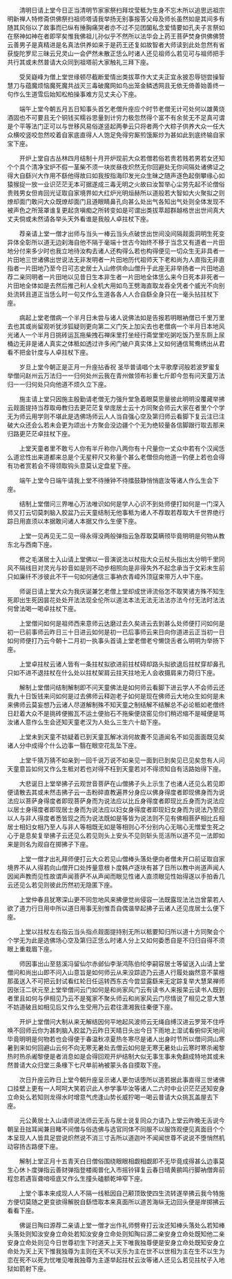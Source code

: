 <!-- { "loadSidebar": true } -->
　　清明日请上堂今日正当清明节家家祭扫拜坟莹秪为生身不忘木所以追思远祖宗明新禅人特修斋供佛祭扫祖师塔请我举扬无别事报答父母及师长虽然如是其间多有随其风俗以了故事而已纵有捶胸痛哭者亦不过不见团圞私念爱情要如孔夫子言祭如在祭神如神在者即罕矣惟我佛祖儿孙似乎不然所以法华会上药王菩萨焚身供佛佛赞云善男子是真精进是名真法供养如来于是药王还复如故智者大师读到此处忽然有省获旋陀罗尼三昧云兄灵山一会俨然未散正恁么时诸人还见祖师么若见可与祖师把手共行其或未然普请大众同到祖塔前大家触礼三拜下座。

　　受吴嶷峰为僧上堂世缘顿尽截断爱情出类拔萃作大丈夫正宜永披忍辱铠尝操智慧刀与蕴魔烦恼魔死魔共战灭三毒破魔网如鸟出笼金鳞透网且无依无倚善始善终一句作么生道雪后始知松柏操事难方见丈夫心下座。

　　端午上堂今朝五月五日知事头首乞老僧升座应个时节老僧无计可处何以雄黄烧酒固也不可要且无个铜钱买糯谷思量到计穷力极忽然得个富不有余贫无不足真可谓是个平等法门正可以与世移风易俗遂竖起两拳云只将者两个大粽子供养大众一任大众横咬竖咬忽然咬着自家底直得人人饱足免得穷厮煎饿厮炒为甚如此到底终输自家宝下座。

　　开炉上堂自古丛林四月结制十月开炉现前大众若僧若俗若贵若贱若男若女还知个个具个清净宝炉不假一茎柴不须一块炭昼夜炽然无你回避处无你间隔处诸佛证之得大自繇兴大作用不繇他得故曰如我按指海印发光众生昧之随声逐色起倒攀缘心如猿猴捉一放一业识茫茫无本可据遂成三毒无明之火故曰汝暂举心尘劳先起不论僧俗贵贱男女但肯回光证取自家境界如大红炉光明烜赫所以道般若大智如大火聚拟之则燎却面门敢问大众既燎却面门且道眼睛鼻孔向甚么处出气各知出气处则全体发现不被声色之所笼罩谁复更起贪嗔痴之所转变如是可谓出类拔萃超群越格世出世间真大丈夫倘或未然请各举头天外看谁是我般人卓拄杖下座。

　　荐亲请上堂一僧才出师与当头一棒云当头点破世出世间没间隔觌面洞明生死变异体全彰所以道无边刹海自他不隔于毫端十世古今始终不移于当念又有道者一片田地分付来多少时也我立地待汝构去诸人还构得么若也构得便见一切众生无非具者一片田地三世诸佛出世说法无非发明者一片田地历代祖师天下老和尚为人直指无非直指者一片田地乃至今日可志史居士入山修供命山僧升于此座无非举扬者一片田地追荐二亲同明者一片田地以见昔日生本非生者一片田地全体恁么来今日死本非死者一片田地全体如是去然后推己利人全机大用如鸟王劈海直取龙吞全凭者个威光不向别处流转且道正当恁么时一句又作么生道各各人人合自繇全身只在一毫头拈拄杖下座。

　　病起上堂老僧病一个半月日未尝与诸人说佛法如是告报若明眼衲僧已千里万里去也其或尚留观听犹涉狐疑则更向第二义门矢上加尖去也老僧病一个半月日本地风光诸人一个半月日挑砖运瓦拖柴拽石禅床里打坐经行斋堂里吃粥吃饭乃至东厕上尿桶边无非是诸人真实之体秪如透过许多闲门破户真实体上又如何通信鸳鸯绣出从君看不把金针度与人卓拄杖下座。

　　岁旦上堂今朝正是正月一升座拈香祝
圣毕普请唱个太平歌摩诃般若波罗蜜复举僧问赵州云万法归一一归何处州云我在青州做领布衫重七斤即今忽有问天童万法归一一归何处只向他道不烦久立下座。

　　施主请上堂只因施主殷勤请老僧无力强升堂急着眼莫思量彼此明明没覆藏举拂云觌面提持当荐取毋教归去更茫茫复举庞居士云十方同聚会师云大家在者里个个学无为师云用学则不堪此是选佛场师云人人当自强心空及第归师云看脚下复云注已注破大众还会么若未会更为颂出十方聚会没边疆个个无为绝较量各信脚跟行取去那来归路更茫茫卓拄杖下座。

　　上堂天童者里不敢亏人你有半斤称你八两你有十尺量你一丈众中若有个汉闻恁么道忿性出来道都来总是个无星秤尺又称量个甚么老僧但向他道一钓便上若也会得有功者赏若会不得领取钩头意莫认定盘星下座。

　　端午上堂今日端午请我上堂不待捶钟不待擂鼓静悄悄底汝等诸人作么生会下座。

　　结制上堂僧问三界唯心万法唯识如何是学人心识不到处师便打如何是一门深入师又打云切莫刺脑入胶盆乃云天童结制无他事秪为诸人不荐取若荐取大千世界绝行踪日用直须以本据敢问诸人本据又作么生便下座。

　　上堂一见再见无二见一得永得没两般弹指云急荐取莫瞒顸毕竟明明是何物从教东北与西南下座。

　　修之毛湛居士入山请上堂佛以一音演说法以杖指大众云杖头指出太分明千里同风不隔线目对灵光与妙音如是则不动步相照向是非得失外不起念承当于文彩未生前只如廉纤不涉彼此不干一句如何通信三事衲衣青嶂外顶寇束带万人中下座。

　　师诞日请上堂大众为我庆诞兼乞老僧上堂却成世谛流俗怎不取笑诸方殊不知生死即出生死因昙花处处开法法现全伦所以道法本法无法无法法亦法今付无法时法法何曾法喝一喝卓拄杖下座。

　　上堂僧问如何是祖师西来意师云达磨过去久矣进云去到甚么处师便打问如何是初一已前事师云昨日三十日进云如何是初一已后事师云来日向你道进云正当初一日如何师便打乃云今朝十二月初一执事头首请上堂老僧老兮懒饶舌者么明明为举扬下座。

　　上堂卓拄杖云诸人皆有一条拄杖拟欲进前拄杖碍却路头拟欲退后拄杖穿却鼻孔只如不进不退拄杖在什么处以拄杖架肩云拄天拄地无人会收摄肩来力荷归下座。

　　解制上堂僧问结制解制即不问天童佛法是如何师云看脚下进云学人不会师云还我九十日饭钱来问如何是过去佛师云释迦老子如何是现在佛师云大地众生如何是未来佛师云莫妄想乃云诸人尽道解制殊不知天童之制结解不结解总不必论秪如老僧终日赶着大众不是挑砖便搬瓦不运土便抬石不拖柴便烧窑见你们稍迟缩不是喊便是骂汝诸人意作么生会还知天童老汉为人处么三生六十劫下座。

　　上堂未到天童不妨疑着已到天童瓦解冰消何故聻不见道闻名不如见面面既见矣诸人分中成得个什么边事一翳在眼空花乱坠下座。

　　上堂千猜万猜不如亲到一回千说万说不如亲见一面到已到矣见已见矣忽有人问天童意旨如何又作么生秪对若也对得不枉到天童若对不得须知自有活路始得下座。

　　大悲诞日上堂举拂子云观世音菩萨在山僧拂子头上示生了也诸人还见么若见即便请散去其或未然击拂子云一击粉碎直教遍界分身应以佛身得度者即现佛身而为说法应以菩萨身得度者即现菩萨身而为说法应以比丘身得度者即现比丘身而为说法应以居士身得度者即现居士身而为说法应以妇女身得度者即现妇女身而为说法乃至应以人与非人得度者悉皆现之而为说法既如是等皆为说法则不见有佛相菩萨相比丘相居士相妇女相乃至人与非人等相既无如是等相则心不分别内心无喘心无憎爱生死之心于是息矣复举拂子云还见么若见则头上安头不见则斩头觅活所以道不见一法即如来是则名为观自在掷拂子下座。

　　上堂一僧才出礼拜师便打云大众若见山僧棒头落处便向者僧未开口前证取自家境界不从人得若向山僧开口处抟量意根卜度韩卢逐块有甚了日所以教中尚道声闻人因闻声教而见性故谓声闻菩萨不从声闻而眼见性诸人直须眼见性始得遂以手拍香几云还见么若见则彼此历然初无隐匿下座。

　　上堂仲春且犹寒深山更不同忽地风来拂便觉尚侵容一法既露现法法岂曾蒙若人欲了道力行日用中所以道日用事无别惟吾自偶谐举起拂子云诸人还见庞居士么便下座。

　　上堂以拄杖左右指云当头指点觌面提持别无所以秪要知归所以道十方同聚会个个学无为此是选佛场心空及第归正恁么时诸人分上又如何委悉自是不归归自得不须眼上重栽眉下座。

　　师因事出山至慈溪冯留仙尔赤邺仙李渐鸿陈伯纶李嗣容居士等留送入山请上堂僧问和尚出山即不问入山意旨是如何师云从来没踪迹乃云道人行履处幽然意不蒙檀那虽送入不可把云封试看红轮日任运转西东古今尝显露繇来无定踪复举大慧杲禅师因张汪二状元至上堂举僧问云门如何是和尚家风门云有读书人来报杲云读书人既到者里且如何与伊相见乃云不是冤家不聚头师云和尚家风云门尽情说了相见之意大慧不妨道破且如相见后又作么生受用乃云君往潇湘我往秦便下座。

　　开炉上堂僧问大制从来无解结因何平地起风波师云无绳自缚汉进云罗笼不住呼唤不回师云你为甚刺脑入胶盆乃云昨日天晴日头出今日下雨地上湿试看俯仰天地间毕竟明明是何物若也会得便于春温秋凉夏热冬寒尽是诸人出身时节所以僧问洞山寒暑到来如何回避山云何不向无寒无暑处去僧云如何是无寒无暑处山云寒时寒杀阇黎热时热杀阇黎便是者消息如是会得回观开炉结制大似无事生事未免翻成特地其或未然普请大众归堂三条椽下七尺单前衲被蒙头各自摸取下座。

　　次日升座云昨日上堂今朝升座呈示诸人更勿话堕所以道若据此事直得三世诸佛口挂壁上更有一人呵呵大笑若识此人参学事毕汝等诸人二六时中业识茫茫还知安身立命处么若知则龙得水时增意气虎逢山势长威狞喝一喝云普请大众挑瓦盖屋去下座。

　　元公黄居士入山请师说法师云无舌与居士说复同众力请乃上堂云昨晚无舌说今朝呈丑拙耳闻兼目睹不间僧与俗选佛与选官同体不同服不以服饰观便见真面目个个本呈现人人皆具足尝说炽然说不消三寸舌所以道迦叶不闻闻世尊不说说不堕悄然机动容扬古路便下座。

　　解制上堂正月十五青天白日僧俗围绕眼眼相觑相觑即不无毕竟成得甚么边事莫生心休卜度弹指云善财弹指登楼阁普化入市摇铃铎复云春日晴黄鹂鸣行脚衲僧奔前程忽若遇盲聋喑哑底又作么生撞头磕额乾坤窄下座。

　　上堂个事本来成现人人不隔一线秪因自己颟顶致使四生流转遂举拂云我今特施方便切莫随之更变欲得解脱自繇悟取本来真面所以道苦海纵无边回头便是岸掷拂云看看下座。

　　佛诞日陶曰源荐二亲请上堂一僧才出作礼师劈脊打云汝还知棒头落处么若知棒头落处则知汝安身立命处若知汝安身立命处则知陶曰源二亲安身立命处既知他二亲安身立命处则见今日世尊初生下时道天上天下唯我独尊便是安身立命处既知安身立命处为天上天下惟我独尊为主则在天不以天乐为主在世不以世相为主在生不以生为恋在死不以死为忧唯见唯我独尊为主遂举起拄杖云汝等诸人还见么若见拄杖子入地狱如箭射下座。

